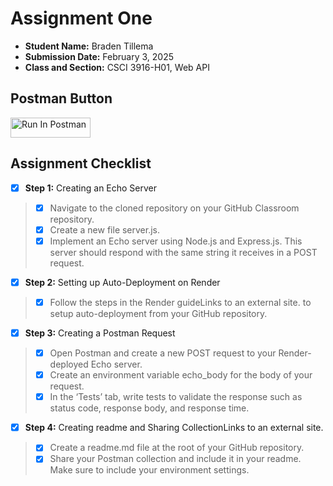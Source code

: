 # Assignment One

- **Student Name:** Braden Tillema
- **Submission Date:** February 3, 2025
- **Class and Section:** CSCI 3916-H01, Web API

## Postman Button

[<img src="https://run.pstmn.io/button.svg" alt="Run In Postman" style="width: 128px; height: 32px;">](https://app.getpostman.com/run-collection/41591629-c6c3ac57-1402-4f3a-925a-037a7d9740c9?action=collection%2Ffork&source=rip_markdown&collection-url=entityId%3D41591629-c6c3ac57-1402-4f3a-925a-037a7d9740c9%26entityType%3Dcollection%26workspaceId%3D08925962-2723-4718-befa-489d24d914d5#?env%5BTillema_HW1%5D=W3sia2V5IjoiZWNob19ib2R5IiwidmFsdWUiOiJ7XCJtZXNzYWdlXCI6IFwiSGVsbG8sIENVIERlbnZlciFcIn0iLCJlbmFibGVkIjp0cnVlLCJ0eXBlIjoiZGVmYXVsdCIsInNlc3Npb25WYWx1ZSI6IntcIm1lc3NhZ2VcIjogXCJIZWxsbywgQ1UgRGVudmVyIVwifSIsImNvbXBsZXRlU2Vzc2lvblZhbHVlIjoie1wibWVzc2FnZVwiOiBcIkhlbGxvLCBDVSBEZW52ZXIhXCJ9Iiwic2Vzc2lvbkluZGV4IjowfV0=)

## Assignment Checklist

- [x] **Step 1:** Creating an Echo Server
>    - [x] Navigate to the cloned repository on your GitHub Classroom repository.
>    - [x] Create a new file server.js.
>    - [x] Implement an Echo server using Node.js and Express.js. This server should respond with the same string it receives in a POST request.
- [x] **Step 2:** Setting up Auto-Deployment on Render
>    - [x] Follow the steps in the Render guideLinks to an external site. to setup auto-deployment from your GitHub repository.
- [x] **Step 3:** Creating a Postman Request
>    - [x] Open Postman and create a new POST request to your Render-deployed Echo server.
>    - [x] Create an environment variable echo_body for the body of your request.
>    - [x] In the ‘Tests’ tab, write tests to validate the response such as status code, response body, and response time.
- [x] **Step 4:** Creating readme and Sharing CollectionLinks to an external site.
>    - [x] Create a readme.md file at the root of your GitHub repository.
>    - [x] Share your Postman collection and include it in your readme. Make sure to include your environment settings.
